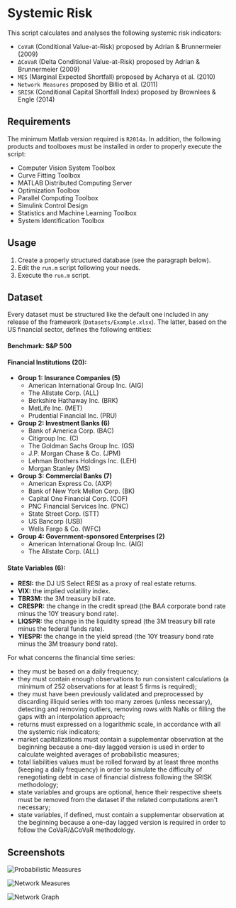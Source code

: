 # Systemic Risk

This script calculates and analyses the following systemic risk indicators:

* `CoVaR` (Conditional Value-at-Risk) proposed by Adrian & Brunnermeier (2009)
* `ΔCoVaR` (Delta Conditional Value-at-Risk) proposed by Adrian & Brunnermeier (2009)
* `MES` (Marginal Expected Shortfall) proposed by Acharya et al. (2010)
* `Network Measures` proposed by Billio et al. (2011)
* `SRISK` (Conditional Capital Shortfall Index) proposed by Brownlees & Engle (2014)

## Requirements

The minimum Matlab version required is `R2014a`. In addition, the following products and toolboxes must be installed in order to properly execute the script:

* Computer Vision System Toolbox
* Curve Fitting Toolbox
* MATLAB Distributed Computing Server
* Optimization Toolbox
* Parallel Computing Toolbox
* Simulink Control Design
* Statistics and Machine Learning Toolbox
* System Identification Toolbox

## Usage

1. Create a properly structured database (see the paragraph below).
1. Edit the `run.m` script following your needs.
1. Execute the `run.m` script.

## Dataset

Every dataset must be structured like the default one included in any release of the framework (`Datasets/Example.xlsx`). The latter, based on the US financial sector, defines the following entities:

#### Benchmark: S&P 500

#### Financial Institutions (20):
* **Group 1: Insurance Companies (5)**
  * American International Group Inc. (AIG)
  * The Allstate Corp. (ALL)
  * Berkshire Hathaway Inc. (BRK)
  * MetLife Inc. (MET)
  * Prudential Financial Inc. (PRU)
* **Group 2: Investment Banks (6)**
  * Bank of America Corp. (BAC)
  * Citigroup Inc. (C)
  * The Goldman Sachs Group Inc. (GS)
  * J.P. Morgan Chase & Co. (JPM)
  * Lehman Brothers Holdings Inc. (LEH)
  * Morgan Stanley (MS) 
* **Group 3: Commercial Banks (7)**
  * American Express Co. (AXP)
  * Bank of New York Mellon Corp. (BK)
  * Capital One Financial Corp. (COF)
  * PNC Financial Services Inc. (PNC)
  * State Street Corp. (STT)
  * US Bancorp (USB)
  * Wells Fargo & Co. (WFC)
* **Group 4: Government-sponsored Enterprises (2)**
  * American International Group Inc. (AIG)
  * The Allstate Corp. (ALL)

#### State Variables (6):
* **RESI:** the DJ US Select RESI as a proxy of real estate returns.
* **VIX:** the implied volatility index.
* **TBR3M:** the 3M treasury bill rate.
* **CRESPR:** the change in the credit spread (the BAA corporate bond rate minus the 10Y treasury bond rate).
* **LIQSPR:** the change in the liquidity spread (the 3M treasury bill rate minus the federal funds rate).
* **YIESPR:** the change in the yield spread (the 10Y treasury bond rate minus the 3M treasury bond rate).

For what concerns the financial time series:
* they must be based on a daily frequency;
* they must contain enough observations to run consistent calculations (a minimum of 252 observations for at least 5 firms is required);
* they must have been previously validated and preprocessed by discarding illiquid series with too many zeroes (unless necessary), detecting and removing outliers, removing rows with NaNs or filling the gaps with an interpolation approach;
* returns must expressed on a logarithmic scale, in accordance with all the systemic risk indicators;
* market capitalizations must contain a supplementar observation at the beginning because a one-day lagged version is used in order to calculate weighted averages of probabilistic measures;
* total liabilities values must be rolled forward by at least three months (keeping a daily frequency) in order to simulate the difficulty of renegotiating debt in case of financial distress following the SRISK methodology;
* state variables and groups are optional, hence their respective sheets must be removed from the dataset if the related computations aren't necessary;
* state variables, if defined, must contain a supplementar observation at the beginning because a one-day lagged version is required in order to follow the CoVaR/ΔCoVaR methodology.

## Screenshots

![Probabilistic Measures](https://i.imgur.com/1Q1SQd2.png)

![Network Measures](https://i.imgur.com/NuSHgBO.png)

![Network Graph](https://i.imgur.com/fpEVHPf.png)
